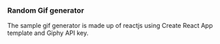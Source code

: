 ### Random Gif generator 

The sample gif generator is made up of reactjs using Create React App template and Giphy API key.